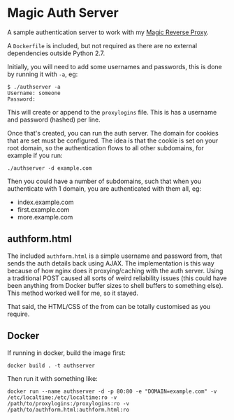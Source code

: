 # Magic Auth Server

A sample authentication server to work with my [Magic Reverse Proxy](https://github.com/sillyfrog/magicreverseproxy).

A `Dockerfile` is included, but not required as there are no external dependencies outside Python 2.7.

Initially, you will need to add some usernames and passwords, this is done by running it with `-a`, eg:
```
$ ./authserver -a
Username: someone
Password:
```

This will create or append to the `proxylogins` file. This is has a username and password (hashed) per line.

Once that's created, you can run the auth server. The domain for cookies that are set must be configured. The idea is that the cookie is set on your root domain, so the authentication flows to all other subdomains, for example if you run:
```
./authserver -d example.com
```

Then you could have a number of subdomains, such that when you authenticate with 1 domain, you are authenticated with them all, eg:
 - index.example.com
 - first.example.com
 - more.example.com

## authform.html

The included `authform.html` is a simple username and password from, that sends the auth details back using AJAX. The implementation is this way because of how nginx does it proxying/caching with the auth server. Using a traditional POST caused all sorts of weird reliability issues (this could have been anything from Docker buffer sizes to shell buffers to something else). This method worked well for me, so it stayed.

That said, the HTML/CSS of the from can be totally customised as you require.

## Docker

If running in docker, build the image first:
```
docker build . -t authserver
```

Then run it with something like:
```
docker run --name authserver -d -p 80:80 -e "DOMAIN=example.com" -v /etc/localtime:/etc/localtime:ro -v /path/to/proxylogins:/proxylogins:ro -v /path/to/authform.html:authform.html:ro
```



